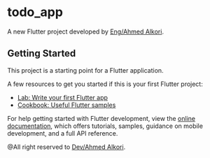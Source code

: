 # todo_app

A new Flutter project developed by <a href="https://t.me/dev_Ahmed_Foud">Eng/Ahmed Alkori</a>.

## Getting Started

This project is a starting point for a Flutter application.

A few resources to get you started if this is your first Flutter project:

- [Lab: Write your first Flutter app](https://docs.flutter.dev/get-started/codelab)
- [Cookbook: Useful Flutter samples](https://docs.flutter.dev/cookbook)

For help getting started with Flutter development, view the
[online documentation](https://docs.flutter.dev/), which offers tutorials,
samples, guidance on mobile development, and a full API reference.

@All right reserved to <a href="https://t.me/dev_Ahmed_Foud">Dev/Ahmed Alkori</a>.
